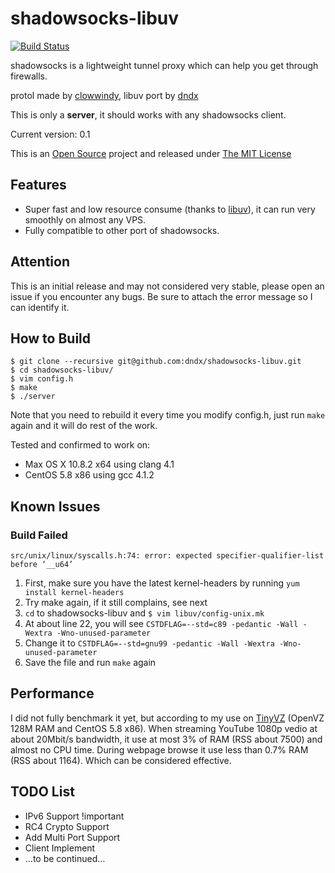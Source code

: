 shadowsocks-libuv
=================
[![Build Status](https://travis-ci.org/dndx/shadowsocks-libuv.png?branch=master)](https://travis-ci.org/dndx/shadowsocks-libuv)

shadowsocks is a lightweight tunnel proxy which can help you get through firewalls. 

protol made by [clowwindy](https://raw.github.com/clowwindy/), libuv port by [dndx](https://github.com/dndx)

This is only a **server**, it should works with any shadowsocks client. 

Current version: 0.1

This is an [Open Source](http://opensource.org/licenses/MIT) project and released under [The MIT License](http://opensource.org/licenses/MIT)

## Features
* Super fast and low resource consume (thanks to [libuv](https://github.com/joyent/libuv)), it can run very smoothly on almost any VPS. 
* Fully compatible to other port of shadowsocks. 

## Attention
This is an initial release and may not considered very stable, please open an issue if you encounter any bugs. Be sure to attach the error message so I can identify it. 

## How to Build
	$ git clone --recursive git@github.com:dndx/shadowsocks-libuv.git
	$ cd shadowsocks-libuv/
	$ vim config.h
	$ make
	$ ./server

Note that you need to rebuild it every time you modify config.h, just run `make` again and it will do rest of the work. 

Tested and confirmed to work on:

* Max OS X 10.8.2 x64 using clang 4.1
* CentOS 5.8 x86 using gcc 4.1.2

## Known Issues
### Build Failed
	src/unix/linux/syscalls.h:74: error: expected specifier-qualifier-list before ‘__u64’
1. First, make sure you have the latest kernel-headers by running `yum install kernel-headers`
2. Try make again, if it still complains, see next
3. `cd` to shadowsocks-libuv and `$ vim libuv/config-unix.mk`
4. At about line 22, you will see `CSTDFLAG=--std=c89 -pedantic -Wall -Wextra -Wno-unused-parameter`
5. Change it to `CSTDFLAG=--std=gnu99 -pedantic -Wall -Wextra -Wno-unused-parameter`
6. Save the file and run `make` again

## Performance
I did not fully benchmark it yet, but according to my use on [TinyVZ](http://tinyvz.com/) (OpenVZ 128M RAM and CentOS 5.8 x86). When streaming YouTube 1080p vedio at about 20Mbit/s bandwidth, it use at most 3% of RAM (RSS about 7500) and almost no CPU time. During webpage browse it use less than 0.7% RAM (RSS about 1164). Which can be considered effective. 

## TODO List
* IPv6 Support !important
* RC4 Crypto Support
* Add Multi Port Support
* Client Implement
* …to be continued…